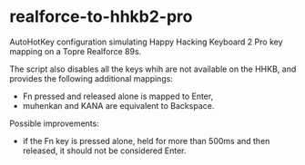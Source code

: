 realforce-to-hhkb2-pro
======================

AutoHotKey configuration simulating Happy Hacking Keyboard 2 Pro key mapping on a Topre Realforce 89s.

The script also disables all the keys whih are not available on the HHKB, and provides the following additional mappings:
- Fn pressed and released alone is mapped to Enter,
- muhenkan and KANA are equivalent to Backspace.

Possible improvements:
- if the Fn key is pressed alone, held for more than 500ms and then released, it should not be considered Enter.
